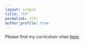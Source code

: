 ```yaml
---
layout: single
title: "CV"
permalink: /CV/
author_profile: true
---
```


<p>Please find my curriculum vitae <a href="http://begumozdemiroluk.github.io/files/Begum_Ozdemir_Oluk_CV_27_09_2024.pdf" target="_blank">here</a>.</p> 

